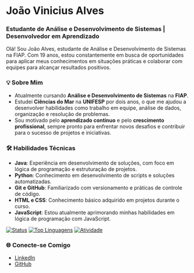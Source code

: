 # João Vinicius Alves

### Estudante de Análise e Desenvolvimento de Sistemas | Desenvolvedor em Aprendizado

Olá! Sou João Alves, estudante de Análise e Desenvolvimento de Sistemas na FIAP. Com 19 anos, estou constantemente em busca de oportunidades para aplicar meus conhecimentos em situações práticas e colaborar com equipes para alcançar resultados positivos.

### 💡 Sobre Mim

- Atualmente cursando **Análise e Desenvolvimento de Sistemas** na **FIAP**.
- Estudei **Ciências do Mar** na **UNIFESP** por dois anos, o que me ajudou a desenvolver habilidades como trabalho em equipe, análise de dados, organização e resolução de problemas.
- Sou motivado pelo **aprendizado contínuo** e pelo **crescimento profissional**, sempre pronto para enfrentar novos desafios e contribuir para o sucesso de projetos e iniciativas.

### 🛠️ Habilidades Técnicas

- **Java**: Experiência em desenvolvimento de soluções, com foco em lógica de programação e estruturação de projetos.
- **Python**: Conhecimento em desenvolvimento de scripts e soluções automatizadas.
- **Git e GitHub**: Familiarizado com versionamento e práticas de controle de código.
- **HTML e CSS**: Conhecimento básico adquirido em projetos durante o curso.
- **JavaScript**: Estou atualmente aprimorando minhas habilidades em lógica de programação com JavaScript.

[![Status](https://github-readme-stats.vercel.app/api?username=ehojonv&theme=radical)](https://github.com/anuraghazra/github-readme-stats)
[![Top Linguagens](https://github-readme-stats.vercel.app/api/top-langs/?username=anuraghazra&theme=radical)](https://github.com/anuraghazra/github-readme-stats)
[![Atividade](https://github-readme-activity-graph.vercel.app/graph?username=ehojonv&theme=tokyo-night)](https://github.com/ashutosh00710/github-readme-activity-graph)

### 🌐 Conecte-se Comigo

- [LinkedIn](https://www.linkedin.com/in/joao-v-alves/)
- [GitHub](https://github.com/ehojonv)

